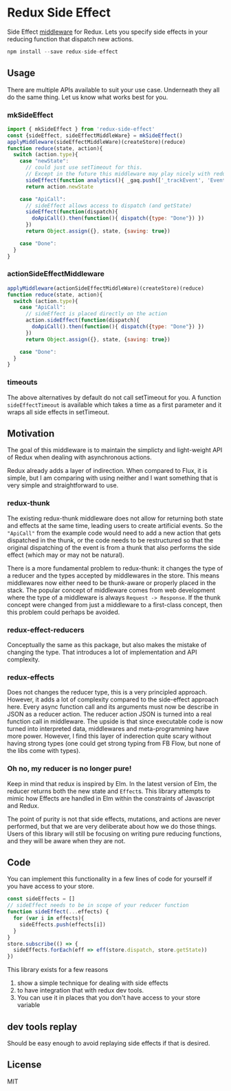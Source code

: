 Redux Side Effect
=============

Side Effect [middleware](http://rackt.github.io/redux/docs/advanced/Middleware.html) for Redux.
Lets you specify side effects in your reducing function that dispatch new actions.

```js
npm install --save redux-side-effect
```


## Usage

There are multiple APIs available to suit your use case.
Underneath they all do the same thing. Let us know what works best for you.

### mkSideEffect

```js
import { mkSideEffect } from 'redux-side-effect'
const {sideEffect, sideEffectMiddleWare} = mkSideEffect()
applyMiddleware(sideEffectMiddleWare)(createStore)(reduce)
function reduce(state, action){
  switch (action.type){
    case "newState":
      // could just use setTimeout for this.
      // Except in the future this middleware may play nicely with redux dev tools
      sideEffect(function analytics(){ _gaq.push(['_trackEvent', 'Event', 'Detail']) })
      return action.newState

    case "ApiCall":
      // sideEffect allows access to dispatch (and getState)
      sideEffect(function(dispatch){
        doApiCall().then(function(){ dispatch({type: "Done"}) })
      })
      return Object.assign({}, state, {saving: true})

    case "Done":
  }
}
```

### actionSideEffectMiddleware

``` js
applyMiddleware(actionSideEffectMiddleWare)(createStore)(reduce)
function reduce(state, action){
  switch (action.type){
    case "ApiCall":
      // sideEffect is placed directly on the action
      action.sideEffect(function(dispatch){
        doApiCall().then(function(){ dispatch({type: "Done"}) })
      })
      return Object.assign({}, state, {saving: true})

    case "Done":
  }
}
```

### timeouts

The above alternatives by default do not call setTimeout for you.
A function `sideEffectTimeout` is available which takes a time as a first parameter
and it wraps all side effects in setTimeout.


## Motivation

The goal of this middleware is to maintain the simplicty and light-weight API of Redux when dealing with asynchronous actions.

Redux already adds a layer of indirection. When compared to Flux, it is simple, but I am comparing with using neither and I want something that is very simple and straightforward to use.

### redux-thunk

The existing redux-thunk middleware does not allow for returning both state and effects at the same time, leading users to create artificial events. So the `"ApiCall"` from the example code would need to add a new action that gets dispatched in the thunk, or the code needs to be restructured so that the original dispatching of the event is from a thunk that also performs the side effect (which may or may not be natural).

There is a more fundamental problem to redux-thunk: it changes the type of a reducer and the types accepted by middlewares in the store. This means middlewares now either need to be thunk-aware or properly placed in the stack.
The popular concept of middleware comes from web development where the type of a middleware is always `Request -> Response`. If the thunk concept were changed from just a middleware to a first-class concept, then this problem could perhaps be avoided.


### redux-effect-reducers

Conceptually the same as this package, but also makes the mistake of changing the type.
That introduces a lot of implementation and API complexity.


### redux-effects

Does not changes the reducer type, this is a very principled approach. However, it adds a lot of complexity compared to the side-effect approach here. Every async function call and its arguments must now be describe in JSON as a reducer action. The reducer action JSON is turned into a real function call in middleware.
The upside is that since executable code is now turned into interpreted data, middlewares and meta-programming have more power. However, I find this layer of inderection quite scary without having strong types (one could get strong typing from FB Flow, but none of the libs come with types).

### Oh no, my reducer is no longer pure!

Keep in mind that redux is inspired by Elm. In the latest version of Elm,
the reducer returns both the new state and `Effect`s.
This library attempts to mimic how Effects are handled in Elm within the constraints of Javascript and Redux.

The point of purity is not that side effects, mutations, and actions are never performed, but that we are very deliberate about how we do those things. Users of this library will still be focusing on writing pure reducing functions, and they will be aware when they are not.


## Code

You can implement this functionality in a few lines of code for yourself if you have access to your store.

``` js
const sideEffects = []
// sideEffect needs to be in scope of your reducer function
function sideEffect(...effects) {
  for (var i in effects){
    sideEffects.push(effects[i])
  }
}
store.subscribe(() => {
  sideEffects.forEach(eff => eff(store.dispatch, store.getState))
})
```

This library exists for a few reasons
1) show a simple technique for dealing with side effects
2) to have integration that with redux dev tools.
3) You can use it in places that you don't have access to your store variable


## dev tools replay

Should be easy enough to avoid replaying side effects if that is desired.


## License

MIT
